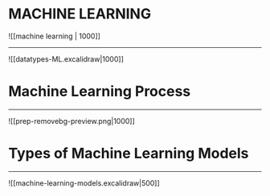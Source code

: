# MACHINE LEARNING

![[machine learning | 1000]]

---


![[datatypes-ML.excalidraw|1000]]
# Machine Learning Process
---



![[prep-removebg-preview.png|1000]]


# Types of Machine Learning Models
---

![[machine-learning-models.excalidraw|500]]



